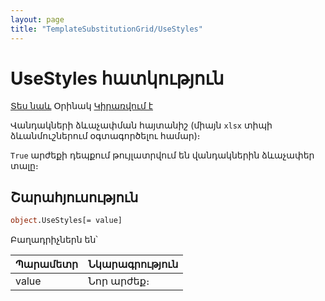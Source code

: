 ```yaml
---
layout: page
title: "TemplateSubstitutionGrid/UseStyles"
---
```


# UseStyles հատկություն

[Տես նաև](../TemplateSubstitutionGrid.md) Օրինակ [Կիրառվում է](../TemplateSubstitutionGrid.md)

Վանդակների ձևաչափման հայտանիշ (միայն `xlsx` տիպի ձևանմուշներում օգտագործելու համար)։

`True` արժեքի դեպքում թույլատրվում են վանդակներին ձևաչափեր տալը։

## Շարահյուսություն

``` vb
object.UseStyles[= value]
```

Բաղադրիչներն են՝

| Պարամետր | Նկարագրություն |
|--|--|
| value | Նոր արժեք։ |
